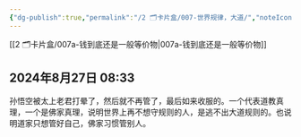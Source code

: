 ```yaml
---
{"dg-publish":true,"permalink":"/2 🗂️卡片盒/007-世界规律，大道/","noteIcon":"1","created":"2024-08-27T08:33:00","updated":"2024-10-04T09:28"}
---
```


[[2 🗂️卡片盒/007a-钱到底还是一般等价物\|007a-钱到底还是一般等价物]]
## 2024年8月27日 08:33

孙悟空被太上老君打晕了，然后就不再管了，最后如来收服的。一个代表道教真理，一个是佛家真理，说明世界上再不想守规则的人，是逃不出大道规则的。也说明道家只想管好自己，佛家习惯管别人。